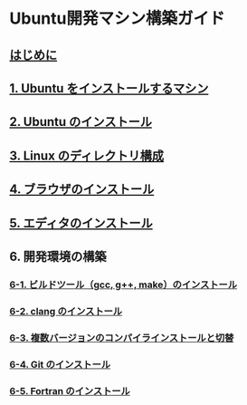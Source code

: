 # Ubuntu開発マシン構築ガイド

## [はじめに](./sections/sec00_introduction.md)

## [1. Ubuntu をインストールするマシン](./sections/sec01_machine.md)

## [2. Ubuntu のインストール](./sections/sec02_install_ubuntu.md)

## [3. Linux のディレクトリ構成](./sections/sec03_linux_directory.md)

## [4. ブラウザのインストール](./sections/sec03_install_browser.md)

## [5. エディタのインストール](./sections/sec04_install_editor.md)

## 6. 開発環境の構築

### [6-1. ビルドツール（gcc, g++, make）のインストール](./sections/sec06-01_install_build_essential.md)

### [6-2. clang のインストール](./sections/sec06-02_install_clang.md)

### [6-3. 複数バージョンのコンパイラインストールと切替](./sections/sec06-03_install_mulitple_version.md)

### [6-4. Git のインストール](./sections/sec06-04_install_git.md)

### [6-5. Fortran のインストール](./sections/sec06-05_install_fortran.md)
